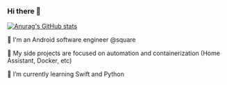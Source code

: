 ### Hi there 👋

[![Anurag's GitHub stats](https://github-readme-stats.vercel.app/api?username=simonsickle&theme=darcula&count_private=true)](https://github.com/anuraghazra/github-readme-stats)

:iphone: I'm an Android software engineer @square

:robot: My side projects are focused on automation and containerization (Home Assistant, Docker, etc)

:seedling: I’m currently learning Swift and Python
